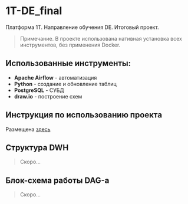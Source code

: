 # 1T-DE_final
Платформа 1T. Направление обучения DE. Итоговый проект.

> Примечание. В проекте использована нативная установка всех инструментов, без применения Docker.

## Использованные инструменты:
- **Apache Airflow** - автоматизация
- **Python** - создание и обновление таблиц
- **PostgreSQL** - СУБД
- **draw.io** - построение схем

## Инструкция по использованию проекта
Размещена [здесь](INSTALLATION.md)


## Структура DWH
> Скоро...

## Блок-схема работы DAG-а
> Скоро...